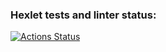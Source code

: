 ### Hexlet tests and linter status:
[![Actions Status](https://github.com/EgorovArtem34/frontend-project-12/workflows/hexlet-check/badge.svg)](https://github.com/EgorovArtem34/frontend-project-12/actions)